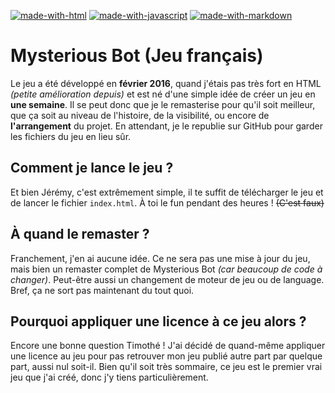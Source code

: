 [![made-with-html](https://img.shields.io/badge/Made%20with-HTML-009dcf.svg)](https://www.python.org/)
[![made-with-javascript](https://img.shields.io/badge/Made%20with-JavaScript-009dcf.svg)](https://www.javascript.com)
[![made-with-markdown](https://img.shields.io/badge/Made%20with-VueJS-009dcf.svg)](https://daringfireball.net/projects/markdown/)

# Mysterious Bot (Jeu français)

Le jeu a été développé en **février 2016**, quand j'étais pas très fort en HTML *(petite amélioration depuis)* et est né d'une simple idée de créer un jeu en **une semaine**. Il se peut donc que je le remasterise pour qu'il soit meilleur, que ça soit au niveau de l'histoire, de la visibilité, ou encore de **l'arrangement** du projet. En attendant, je le republie sur GitHub pour garder les fichiers du jeu en lieu sûr.

## Comment je lance le jeu ?

Et bien Jérémy, c'est extrêmement simple, il te suffit de télécharger le jeu et de lancer le fichier `index.html`. À toi le fun pendant des heures ! ~~(C'est faux)~~

## À quand le remaster ?

Franchement, j'en ai aucune idée. Ce ne sera pas une mise à jour du jeu, mais bien un remaster complet de Mysterious Bot *(car beaucoup de code à changer)*. Peut-être aussi un changement de moteur de jeu ou de language. Bref, ça ne sort pas maintenant du tout quoi.

## Pourquoi appliquer une licence à ce jeu alors ?

Encore une bonne question Timothé ! J'ai décidé de quand-même appliquer une licence au jeu pour pas retrouver mon jeu publié autre part par quelque part, aussi nul soit-il. Bien qu'il soit très sommaire, ce jeu est le premier vrai jeu que j'ai créé, donc j'y tiens particulièrement.
